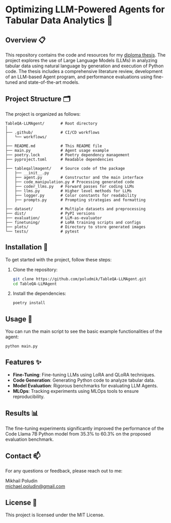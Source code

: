 # Optimizing LLM-Powered Agents for Tabular Data Analytics 🚀

## Overview 📋

This repository contains the code and resources for my [diploma thesis](https://dspace.cvut.cz/bitstream/handle/10467/115388/F3-DP-2024-Poludin-Mikhail-Optimizing_LLM-Powered_Agents_for_Tabular_Data_Analytics_Integrating_LoRA_for_Enhanced_Quality.pdf?sequence=-1&isAllowed=y). The project explores the use of Large Language Models (LLMs) in analyzing tabular data using natural language by generation and execution of Python code. The thesis includes a comprehensive literature review, development of an LLM-based Agent program, and performance evaluations using fine-tuned and state-of-the-art models.

## Project Structure 🗂️

The project is organized as follows:

```plaintext
TableQA-LLMAgent/       # Root directory
│
├── .github/            # CI/CD workflows
│   └── workflows/
│
├── README.md           # This README file
├── main.py             # Agent usage example
├── poetry.lock         # Poetry dependency management
├── pyproject.toml      # Readable dependencies
│
├── tableqallmagent/    # Source code of the package
│   ├── __init__.py
│   ├── agent.py        # Constructor and the main interface
│   ├── code_manipulation.py # Processing generated code
│   ├── coder_llms.py   # Forward passes for coding LLMs
│   ├── llms.py         # Higher level methods for LLMs
│   ├── logger.py       # Color constants for readability
│   ├── prompts.py      # Prompting strategies and formatting
│
├── dataset/            # Multiple datasets and preprocessing
├── dist/               # PyPI versions
├── evaluation/         # LLM-as-evaluator
├── finetuning/         # LoRA training scripts and configs
├── plots/              # Directory to store generated images
└── tests/              # pytest
```

## Installation 🔧

To get started with the project, follow these steps:

1. Clone the repository:
    ```bash
    git clone https://github.com/poludmik/TableQA-LLMAgent.git
    cd TableQA-LLMAgent
    ```

2. Install the dependencies:
    ```bash
    poetry install
    ```

## Usage 🚀

You can run the main script to see the basic example functionalities of the agent:

```bash
python main.py
```

## Features ✨

- **Fine-Tuning**: Fine-tuning LLMs using LoRA and QLoRA techniques.
- **Code Generation**: Generating Python code to analyze tabular data.
- **Model Evaluation**: Rigorous benchmarks for evaluating LLM Agents.
- **MLOps**: Tracking experiments using MLOps tools to ensure reproducibility.

## Results 📊

The fine-tuning experiments significantly improved the performance of the Code Llama 7B Python model from 35.3% to 60.3% on the proposed evaluation benchmark.

## Contact 📫

For any questions or feedback, please reach out to me:

Mikhail Poludin  
[michael.poludin@gmail.com](mailto:michael.poludin@gmail.com)  

## License 📜

This project is licensed under the MIT License.
